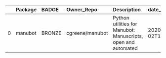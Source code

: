|    | Package   | BADGE   | Owner_Repo      | Description                                                   | date_created         | last_commit          |   forks |   watchers |   stars | contributors                                              | homepage_url        | has_wiki   |   open_issues | has_downloads   |    Run_ID | Date       |   Pylint_score |   Pytest_score | Pip   | License   | Build   | Linux   | Mac   | Windows   | Linux_versions   | Mac_versions   | Windows_versions   | badge_color   | Github_event_name   |
|---:|:----------|:--------|:----------------|:--------------------------------------------------------------|:---------------------|:---------------------|--------:|-----------:|--------:|:----------------------------------------------------------|:--------------------|:-----------|--------------:|:----------------|----------:|:-----------|---------------:|---------------:|:------|:----------|:--------|:--------|:------|:----------|:-----------------|:---------------|:-------------------|:--------------|:--------------------|
|  0 | manubot   | BRONZE  | cgreene/manubot | Python utilities for Manubot: Manuscripts, open and automated | 2020-03-02T14:33:49Z | 2020-03-05T19:31:18Z |       0 |          0 |       0 | https://api.github.com/repos/cgreene/manubot/contributors | https://manubot.org | True       |             0 | True            | 124061680 | 2020-06-03 |           7.67 |             11 | True  | True      | True    | 3.6 3.7 |       |           | ubuntu-latest    |                |                    | 0x9c5221      | push                |